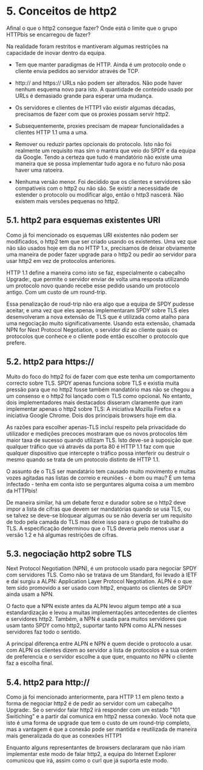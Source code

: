 # 5. Conceitos de http2

Afinal o que o http2 consegue fazer? Onde está o limite que o grupo HTTPbis se encarregou de fazer?

Na realidade foram restritos e mantiveram algumas restrições na capacidade de inovar dentro da equipa.


- Tem que manter paradigmas de HTTP. Ainda é um protocolo onde o cliente envia pedidos ao servidor através de TCP.

- http:// and https:// URLs não podem ser alterados. Não pode haver nenhum esquema novo para isto. A quantidade de conteúdo usado por URLs é demasiado grande para esperar uma mudança.

- Os servidores e clientes de HTTP1 vão existir algumas décadas, precisamos de fazer com que os proxies possam servir http2. 

- Subsequentemente, proxies precisam de mapear funcionalidades a clientes HTTP 1.1 uma a uma.

- Remover ou reduzir partes opcionais do protocolo. Isto não foi realmente um requisito mas sim o mantra que veio do SPDY e da equipa da Google. Tendo a certeza que tudo é mandatório não existe uma maneira que se possa implementar tudo agora e no futuro não posa haver uma ratoeira.

- Nenhuma versão menor. Foi decidido que os clientes e servidores são compatíveis com o http2 ou não são. Se existir a necessidade de estender o protocolo ou modificar algo, então o http3 nascerá. Não existem mais versões pequenas no http2. 


## 5.1. http2 para esquemas existentes URI 

Como já foi mencionado os esquemas URI existentes não podem ser modificados, o http2 tem que ser criado usando os existentes. Uma vez que não são usados hoje em dia no HTTP 1.x, precisamos de deixar obviamente uma maneira de poder fazer upgrade para o http2 ou pedir ao servidor para usar http2 em vez de protocolos anteriores. 

HTTP 1.1 define a maneira como isto se faz, especialmente o cabeçalho Upgrade:, que permite o servidor enviar de volta uma resposta utilizando um protocolo novo quando recebe esse pedido usando um protocolo antigo. Com um custo de um round-trip.

Essa penalização de roud-trip não era algo que a equipa de SPDY pudesse aceitar, e uma vez que eles apenas implementaram SPDY sobre TLS eles desenvolveram a nova extensão de TLS que é utilizada como atalho para uma negociação muito significativamente. Usando esta extensão, chamada NPN for Next Protocol Negotiation, o servidor diz ao cliente quais os protocolos que conhece e o cliente pode então escolher o protocolo que prefere. 


## 5.2. http2 para https://

Muito do foco do http2 foi de fazer com que este tenha um comportamento correcto sobre TLS. SPDY apenas funciona sobre TLS e existia muita pressão para que no http2 fosse também mandatório mas não se chegou a um consenso e o http2 foi lançado com o TLS como opcional. No entanto, dois implementadores mais destacados disseram claramente que iram implementar apenas o http2 sobre TLS: A iniciativa Mozilla Firefox e a iniciativa Google Chrome. Dois dos principais browsers hoje em dia. 

As razões para escolher apenas-TLS incluí respeito pela privacidade do utilizador e medições precoces mostraram que os novos protocolos têm maior taxa de sucesso quando utilizam TLS. Isto deve-se à suposição que qualquer tráfico que vá através da porta 80 é HTTP 1.1 faz com que qualquer dispositivo que intercepte o tráfico possa interferir ou destruir o mesmo quando se trata de um protocolo distinto de HTTP 1.1. 

O assunto de o TLS ser mandatário tem causado muito movimento e muitas vozes agitadas nas listas de correio e reuniões - é bom ou mau? É um tema infectado - tenha em conta isto se perguntares alguma coisa a um membro da HTTPbis!


De maneira similar, há um debate feroz e durador sobre se o http2 deve impor a lista de cifras que devem ser mandatórias quando se usa TLS, ou se talvez se deve-se bloquear algumas ou se não deveria ser um requisito de todo pela camada do TLS mas deixe isso para o grupo de trabalho do TLS. A especificação determinou que o TLS deveria pelo menos usar a versão 1.2 e há algumas restrições de cifras.


## 5.3. negociação http2 sobre TLS

Next Protocol Negotiation (NPN), é um protocolo usado para negociar SPDY com servidores TLS. Como não se tratava de um Standard, foi levado à IETF e daí surgiu a ALPN: Application Layer Protocol Negotiation. ALPN é o que tem sido promovido a ser usado com http2, enquanto os clientes de SPDY ainda usam a NPN.

O facto que a NPN existe antes da ALPN levou algum tempo até a sua estandardização e levou a muitas implementações antecedentes de clientes e servidores http2. Também, a NPN é usada para muitos servidores que usam tanto SPDY como http2, suportar tanto NPN como ALPN nesses servidores faz todo o sentido. 


A principal diferença entre ALPN e NPN é quem decide o protocolo a usar. com ALPN os clientes dizem ao servidor a lista de protocolos e a sua ordem de preferencia e o servidor escolhe a que quer, enquanto no NPN o cliente faz a escolha final. 


## 5.4. http2 para http://

Como já foi mencionado anteriormente, para HTTP 1.1 em pleno texto a forma de negociar http2 é de pedir ao servidor com um cabeçalho Upgrade:. Se o servidor falar http2 irá responder com um estado "101 Switiching" e a partir daí comunica em http2 nessa conexão. Você nota que isto é uma forma de upgrade que tem o custo de um round-trip completo, mas a vantagem é que a conexão pode ser mantida e reutilizada de maneira mais generalizada do que as conexões HTTP1

Enquanto alguns representantes de browsers declararam que não iriam implementar este modo de falar http2, a equipa do Internet Explorer comunicou que irá, assim como o curl que já suporta este modo.
